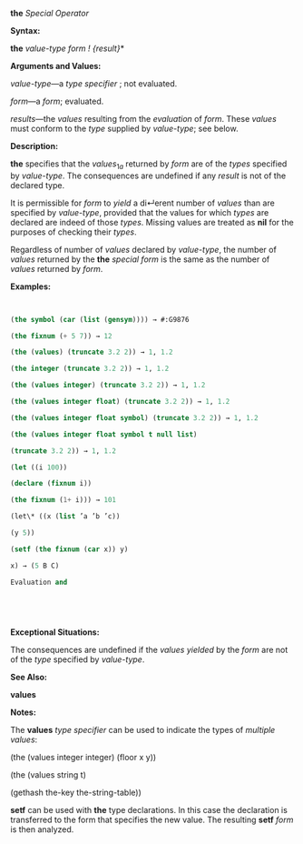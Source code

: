 **the** *Special Operator* 



**Syntax:** 



**the** *value-type form ! \{result\}*\* 



**Arguments and Values:** 



*value-type*—a *type specifier* ; not evaluated. 



*form*—a *form*; evaluated. 



*results*—the *values* resulting from the *evaluation* of *form*. These *values* must conform to the *type* supplied by *value-type*; see below. 



**Description:** 



<b>the</b> specifies that the <i>values</i><sub>1<i>a</i></sub> returned by <i>form</i> are of the <i>types</i> specified by <i>value-type</i>. The consequences are undefined if any <i>result</i> is not of the declared type. 



It is permissible for *form* to *yield* a di↵erent number of *values* than are specified by *value-type*, provided that the values for which *types* are declared are indeed of those *types*. Missing values are treated as **nil** for the purposes of checking their *types*. 



Regardless of number of *values* declared by *value-type*, the number of *values* returned by the **the** *special form* is the same as the number of *values* returned by *form*. 



**Examples:**
```lisp
 

(the symbol (car (list (gensym)))) → #:G9876 

(the fixnum (+ 5 7)) → 12 

(the (values) (truncate 3.2 2)) → 1, 1.2 

(the integer (truncate 3.2 2)) → 1, 1.2 

(the (values integer) (truncate 3.2 2)) → 1, 1.2 

(the (values integer float) (truncate 3.2 2)) → 1, 1.2 

(the (values integer float symbol) (truncate 3.2 2)) → 1, 1.2 

(the (values integer float symbol t null list) 

(truncate 3.2 2)) → 1, 1.2 

(let ((i 100)) 

(declare (fixnum i)) 

(the fixnum (1+ i))) → 101 

(let\* ((x (list ’a ’b ’c)) 

(y 5)) 

(setf (the fixnum (car x)) y) 

x) → (5 B C) 

Evaluation and 

 

 


```
**Exceptional Situations:** 



The consequences are undefined if the *values yielded* by the *form* are not of the *type* specified by *value-type*. 



**See Also:** 



**values** 



**Notes:** 



The **values** *type specifier* can be used to indicate the types of *multiple values*: 



(the (values integer integer) (floor x y)) 



(the (values string t) 



(gethash the-key the-string-table)) 



**setf** can be used with **the** type declarations. In this case the declaration is transferred to the form that specifies the new value. The resulting **setf** *form* is then analyzed. 



